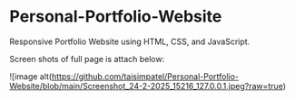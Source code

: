 # Personal-Portfolio-Website

Responsive Portfolio Website using HTML, CSS, and JavaScript.


Screen shots of full page is attach below:

![image alt(https://github.com/taisimpatel/Personal-Portfolio-Website/blob/main/Screenshot_24-2-2025_15216_127.0.0.1.jpeg?raw=true)





